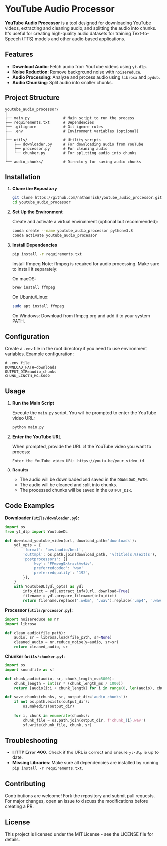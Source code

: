 
# YouTube Audio Processor

**YouTube Audio Processor** is a tool designed for downloading YouTube videos, extracting and cleaning audio, and splitting the audio into chunks. It's useful for creating high-quality audio datasets for training Text-to-Speech (TTS) models and other audio-based applications.

## Features

- **Download Audio**: Fetch audio from YouTube videos using `yt-dlp`.
- **Noise Reduction**: Remove background noise with `noisereduce`.
- **Audio Processing**: Analyze and process audio using `librosa` and `pydub`.
- **Audio Chunking**: Split audio into smaller chunks.

## Project Structure

```
youtube_audio_processor/
│
├── main.py               # Main script to run the process
├── requirements.txt      # Dependencies
├── .gitignore            # Git ignore rules
├── .env                  # Environment variables (optional)
│
├── utils/                # Utility scripts
│   ├── downloader.py     # For downloading audio from YouTube
│   ├── processor.py      # For cleaning audio
│   └── chunker.py        # For splitting audio into chunks
│
└── audio_chunks/         # Directory for saving audio chunks
```

## Installation

1. **Clone the Repository**

   ```bash
   git clone https://github.com/nathanrish/youtube_audio_processor.git
   cd youtube_audio_processor
   ```

2. **Set Up the Environment**

   Create and activate a virtual environment (optional but recommended):

   ```bash
   conda create --name youtube_audio_processor python=3.8
   conda activate youtube_audio_processor
   ```

3. **Install Dependencies**

   ```bash
   pip install -r requirements.txt
   ```
   Install ffmpeg
   Note: ffmpeg is required for audio processing. Make sure to install it separately:

   On macOS:
   ```bash
   brew install ffmpeg
   ```
   On Ubuntu/Linux:
   ```bash
   sudo apt install ffmpeg
   ```
   On Windows: Download from ffmpeg.org and add it to your system PATH.

## Configuration

Create a `.env` file in the root directory if you need to use environment variables. Example configuration:

```
# .env file
DOWNLOAD_PATH=downloads
OUTPUT_DIR=audio_chunks
CHUNK_LENGTH_MS=5000
```

## Usage

1. **Run the Main Script**

   Execute the `main.py` script. You will be prompted to enter the YouTube video URL:

   ```bash
   python main.py
   ```

2. **Enter the YouTube URL**

   When prompted, provide the URL of the YouTube video you want to process:

   ```
   Enter the YouTube video URL: https://youtu.be/your_video_id
   ```

3. **Results**

   - The audio will be downloaded and saved in the `DOWNLOAD_PATH`.
   - The audio will be cleaned and split into chunks.
   - The processed chunks will be saved in the `OUTPUT_DIR`.

## Code Examples

**Downloader (`utils/downloader.py`):**

```python
import os
from yt_dlp import YoutubeDL

def download_youtube_video(url, download_path='downloads'):
    ydl_opts = {
        'format': 'bestaudio/best',
        'outtmpl': os.path.join(download_path, '%(title)s.%(ext)s'),
        'postprocessors': [{
            'key': 'FFmpegExtractAudio',
            'preferredcodec': 'wav',
            'preferredquality': '192',
        }],
    }
    with YoutubeDL(ydl_opts) as ydl:
        info_dict = ydl.extract_info(url, download=True)
        filename = ydl.prepare_filename(info_dict)
        return filename.replace('.webm', '.wav').replace('.mp4', '.wav')
```

**Processor (`utils/processor.py`):**

```python
import noisereduce as nr
import librosa

def clean_audio(file_path):
    audio, sr = librosa.load(file_path, sr=None)
    cleaned_audio = nr.reduce_noise(y=audio, sr=sr)
    return cleaned_audio, sr
```

**Chunker (`utils/chunker.py`):**

```python
import os
import soundfile as sf

def chunk_audio(audio, sr, chunk_length_ms=5000):
    chunk_length = int(sr * (chunk_length_ms / 1000))
    return [audio[i:i + chunk_length] for i in range(0, len(audio), chunk_length)]

def save_chunks(chunks, sr, output_dir='audio_chunks'):
    if not os.path.exists(output_dir):
        os.makedirs(output_dir)
    
    for i, chunk in enumerate(chunks):
        chunk_file = os.path.join(output_dir, f'chunk_{i}.wav')
        sf.write(chunk_file, chunk, sr)
```

## Troubleshooting

- **HTTP Error 400**: Check if the URL is correct and ensure `yt-dlp` is up to date.
- **Missing Libraries**: Make sure all dependencies are installed by running `pip install -r requirements.txt`.

## Contributing

Contributions are welcome! Fork the repository and submit pull requests. For major changes, open an issue to discuss the modifications before creating a PR.

## License

This project is licensed under the MIT License - see the LICENSE file for details.

